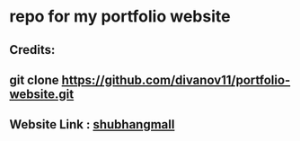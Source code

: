 # repo for my portfolio website

## Credits:

## git clone https://github.com/divanov11/portfolio-website.git

## **Website Link** : [shubhangmall](https://shubhangmall.github.io/portfolio/)
